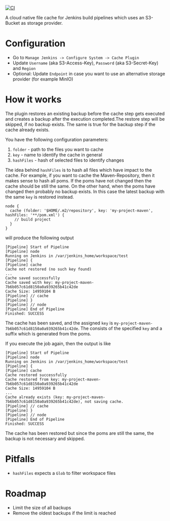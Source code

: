 [![CI](https://github.com/j3t/jenkins-pipeline-cache-plugin/actions/workflows/ci.yml/badge.svg)](https://github.com/j3t/jenkins-pipeline-cache-plugin/actions/workflows/ci.yml)

A cloud native file cache for Jenkins build pipelines which uses an S3-Bucket as storage provider.

# Configuration
* Go to `Manage Jenkins -> Configure System -> Cache Plugin`
* Update `Username` (aka S3-Access-Key), `Password` (aka S3-Secret-Key) and `Region`
* Optional: Update `Endpoint` in case you want to use an alternative storage provider (for example MinIO)

# How it works
The plugin restores an existing backup before the cache step gets executed and creates a backup after the execution completed.The restore step will be skipped, if no backup exists. The same is true for the backup step if the cache already exists.  

You have the following configuration parameters:
1. `folder` - path to the files you want to cache
1. `key` - name to identify the cache in general
1. `hashFiles` - hash of selected files to identify changes

The idea behind `hashFiles` is to hash all files which have impact to the cache. For example, if you want to cache the Maven-Repository, then it makes sense to hash all poms. If the poms have not changed then the cache should be still the same. On the other hand, when the poms have changed then probably no backup exists. In this case the latest backup with the same `key` is restored instead.

```
node {
  cache (folder: '$HOME/.m2/repository', key: 'my-project-maven', hashFiles: '**/pom.xml') {
    // build project
  }
}
```
will produce the following output
```
[Pipeline] Start of Pipeline
[Pipeline] node
Running on Jenkins in /var/jenkins_home/workspace/test
[Pipeline] {
[Pipeline] cache
Cache not restored (no such key found)
...
Cache saved successfully
Cache saved with key: my-project-maven-7b6b057c61d8150a0a939265b41c42de
Cache Size: 14959104 B
[Pipeline] // cache
[Pipeline] }
[Pipeline] // node
[Pipeline] End of Pipeline
Finished: SUCCESS
```
The cache has been saved, and the assigned `key` is `my-project-maven-7b6b057c61d8150a0a939265b41c42de`. The consists of the specified `key` and a suffix which is generated from the poms.

If you execute the job again, then the output is like
```
[Pipeline] Start of Pipeline
[Pipeline] node
Running on Jenkins in /var/jenkins_home/workspace/test
[Pipeline] {
[Pipeline] cache
Cache restored successfully
Cache restored from key: my-project-maven-7b6b057c61d8150a0a939265b41c42de
Cache Size: 14959104 B
...
Cache already exists (key: my-project-maven-7b6b057c61d8150a0a939265b41c42de), not saving cache.
[Pipeline] // cache
[Pipeline] }
[Pipeline] // node
[Pipeline] End of Pipeline
Finished: SUCCESS
```
The cache has been restored but since the poms are still the same, the backup is not necessary and skipped.

# Pitfalls
* `hashFiles` expects a `Glob` to filter workspace files

# Roadmap
* Limit the size of all backups
* Remove the oldest backups if the limit is reached
